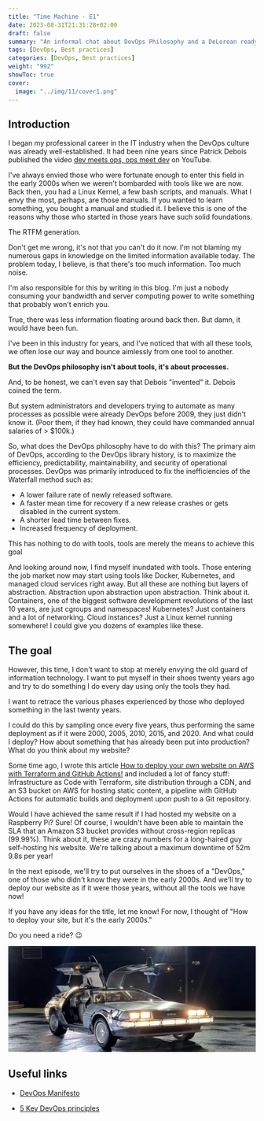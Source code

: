 ```yaml
---
title: "Time Machine - E1"
date: 2023-08-31T21:31:28+02:00
draft: false
summary: "An informal chat about DevOps Philosophy and a DeLorean ready to embark on a Time Travel Adventure"
tags: [DevOps, Best practices]
categories: [DevOps, Best practices]
weight: "992"
showToc: true
cover:
  image: "../img/11/cover1.png"
---
```


## Introduction

I began my professional career in the IT industry when the DevOps culture was already well-established. It had been nine years since Patrick Debois published the video [dev meets ops, ops meet dev](https://www.youtube.com/watch?v=EOveXZhJpr4) on YouTube.

I've always envied those who were fortunate enough to enter this field in the early 2000s when we weren't bombarded with tools like we are now. Back then, you had a Linux Kernel, a few bash scripts, and manuals. What I envy the most, perhaps, are those manuals. If you wanted to learn something, you bought a manual and studied it. I believe this is one of the reasons why those who started in those years have such solid foundations.

The RTFM generation.

Don't get me wrong, it's not that you can't do it now. I'm not blaming my numerous gaps in knowledge on the limited information available today. The problem today, I believe, is that there's too much information. Too much noise.

I'm also responsible for this by writing in this blog. I'm just a nobody consuming your bandwidth and server computing power to write something that probably won't enrich you.

True, there was less information floating around back then. But damn, it would have been fun.

I've been in this industry for years, and I've noticed that with all these tools, we often lose our way and bounce aimlessly from one tool to another.

**But the DevOps philosophy isn't about tools, it's about processes.** 

And, to be honest, we can't even say that Debois "invented" it. Debois coined the term.

But system administrators and developers trying to automate as many processes as possible were already DevOps before 2009, they just didn't know it. (Poor them, if they had known, they could have commanded annual salaries of > $100k.)

So, what does the DevOps philosophy have to do with this?
The primary aim of DevOps, according to the DevOps library history, is to maximize the efficiency, predictability, maintainability, and security of operational processes. DevOps was primarily introduced to fix the inefficiencies of the Waterfall method such as:

- A lower failure rate of newly released software.
- A faster mean time for recovery if a new release crashes or gets disabled in the current system.
- A shorter lead time between fixes.
- Increased frequency of deployment.

This has nothing to do with tools, tools are merely the means to achieve this goal

And looking around now, I find myself inundated with tools. Those entering the job market now may start using tools like Docker, Kubernetes, and managed cloud services right away. But all these are nothing but layers of abstraction. Abstraction upon abstraction upon abstraction. Think about it. Containers, one of the biggest software development revolutions of the last 10 years, are just cgroups and namespaces! Kubernetes? Just containers and a lot of networking. Cloud instances? Just a Linux kernel running somewhere! I could give you dozens of examples like these.


## The goal

However, this time, I don't want to stop at merely envying the old guard of information technology. I want to put myself in their shoes twenty years ago and try to do something I do every day using only the tools they had.

I want to retrace the various phases experienced by those who deployed something in the last twenty years.

I could do this by sampling once every five years, thus performing the same deployment as if it were 2000, 2005, 2010, 2015, and 2020. And what could I deploy? How about something that has already been put into production? What do you think about my website?

Some time ago, I wrote this article [How to deploy your own website on AWS with Terraform and GitHub Actions!](https://ettoreciarcia.com/posts/01-iac-and-pipeline-my-personal-website/) and included a lot of fancy stuff: Infrastructure as Code with Terraform, site distribution through a CDN, and an S3 bucket on AWS for hosting static content, a pipeline with GitHub Actions for automatic builds and deployment upon push to a Git repository.

Would I have achieved the same result if I had hosted my website on a Raspberry Pi? Sure! Of course, I wouldn't have been able to maintain the SLA that an Amazon S3 bucket provides without cross-region replicas (99.99%). Think about it, these are crazy numbers for a long-haired guy self-hosting his website. We're talking about a maximum downtime of 52m 9.8s per year!

In the next episode, we'll try to put ourselves in the shoes of a "DevOps," one of those who didn't know they were in the early 2000s. And we'll try to deploy our website as if it were those years, without all the tools we have now!

If you have any ideas for the title, let me know! For now, I thought of "How to deploy your site, but it's the early 2000s."
 
Do you need a ride? :wink:

![DeLorean](../img/11/DeLorean.png) 


## Useful links

- [DevOps Manifesto](https://theagileadmin.com/2010/10/15/a-devops-manifesto/)

- [5 Key DevOps principles](https://www.atlassian.com/devops/what-is-devops)